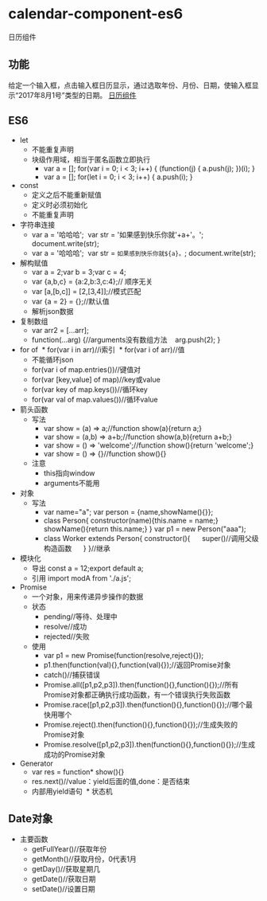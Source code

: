 # calendar-component-es6
日历组件
## 功能
给定一个输入框，点击输入框日历显示，通过选取年份、月份、日期，使输入框显示“2017年8月1号”类型的日期。
[日历组件]()
## ES6
* let
  * 不能重复声明
  * 块级作用域，相当于匿名函数立即执行
    * var a = [];
     for(var i = 0; i < 3; i++) {
        (function(j) {
          a.push(j);
        })(i);
     }
     * var a = [];
     for(let i = 0; i < 3; i++) {
        a.push(i);
     }
* const
  * 定义之后不能重新赋值
  * 定义时必须初始化
  * 不能重复声明
* 字符串连接
  * var a = '哈哈哈';
  var str = '如果感到快乐你就'+a+'。';
  document.write(str);
  * var a = '哈哈哈';
  var str = `如果感到快乐你就${a}。`;
  document.write(str);
* 解构赋值
  * var a = 2;var b = 3;var c = 4;
  * var {a,b,c} = {a:2,b:3,c:4};// 顺序无关
  * var [a,[b,c]] = [2,[3,4]];//模式匹配
  * var {a = 2} = {};//默认值
  * 解析json数据
* 复制数组
  * var arr2 = [...arr];
  * function(...arg) {//arguments没有数组方法
    arg.push(2);
  }
* for of
  * for(var i in arr)//i索引
  * for(var i of arr)//值
  * 不能循环json
  * for(var i of map.entries())//键值对
  * for(var [key,value] of map)//key或value
  * for(var key of map.keys())//循环key
  * for(var val of map.values())//循环value
* 箭头函数
    * 写法
      * var show = (a) => a;//function show(a){return a;}
      * var show = (a,b) => a+b;//function show(a,b){return a+b;}
      * var show = () => 'welcome';//function show(){return 'welcome';}
      * var show = () => {}//function show(){}
    * 注意
      * this指向window
      * arguments不能用
* 对象
  * 写法
    * var name="a"; var person = {name,showName(){}};
    * class Person{
        constructor(name){this.name = name;}
        showName(){return this.name;}
      }
      var p1 = new Person("aaa");
    * class Worker extends Person{
      constructor(){
      super()//调用父级构造函数
      }
      }//继承
* 模块化
  * 导出 const a = 12;export default a;
  * 引用 import modA from './a.js';
* Promise
  * 一个对象，用来传递异步操作的数据
  * 状态
    * pending//等待、处理中
    * resolve//成功
    * rejected//失败
  * 使用
    * var p1 = new Promise(function(resolve,reject){});
    * p1.then(function(val){},function(val){});//返回Promise对象
    * catch()//捕获错误
    * Promise.all([p1,p2,p3]).then(function(){},function(){});//所有Promise对象都正确执行成功函数，有一个错误执行失败函数
    * Promise.race([p1,p2,p3]).then(function(){},function(){});//哪个最快用哪个
    * Promise.reject().then(function(){},function(){});//生成失败的Promise对象
    * Promise.resolve([p1,p2,p3]).then(function(){},function(){});//生成成功的Promise对象
* Generator
  * var res = function* show(){}
  * res.next()//value：yield后面的值,done：是否结束
  * 内部用yield语句
  * 状态机
## Date对象
* 主要函数
  * getFullYear()//获取年份
  * getMonth()//获取月份，0代表1月
  * getDay()//获取星期几
  * getDate()//获取日期
  * setDate()//设置日期
